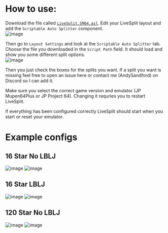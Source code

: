 # How to use:  
Download the file called [`LiveSplit.SM64.asl`](https://github.com/andysandford/sm64-livesplit-autosplitter/releases/download/v1/LiveSplit.SM64.asl). Edit your LiveSplit layout and add the `Scriptable Auto Splitter` component.  
![image](https://user-images.githubusercontent.com/93740337/140424715-53cea1e5-8a96-4573-922e-bf0e6dccd39b.png)  

Then go to `Layout Settings` and look at the `Scriptable Auto Splitter` tab.
Choose the file you downloaded in the `Script Path` field. It should load and show you some different split options.  
![image](https://user-images.githubusercontent.com/93740337/140427886-b8855164-7857-457d-a234-6d89e0539147.png)  

Then you just check the boxes for the splits you want. If a split you want is missing feel free to open an issue here or contact me (AndySandford) on Discord so I can add it.

Make sure you select the correct game version and emulator (JP Mupen64Plus or JP Project 64). Changing it requries you to restart LiveSplit.

If everything has been configured correctly LiveSplit should start when you start or reset your emulator.

# Example configs
## 16 Star No LBLJ
![image](https://user-images.githubusercontent.com/93740337/140610599-b6e1af1d-a660-432c-b458-5a6a1910c54f.png)
![image](https://user-images.githubusercontent.com/93740337/140610533-80ab2ba2-acc3-4bca-abfd-92ff8c8c87fe.png)

## 16 Star LBLJ
![image](https://user-images.githubusercontent.com/93740337/140610687-a99dfa21-d8a3-408a-9c08-6998235c5276.png)
![image](https://user-images.githubusercontent.com/93740337/140610660-d1bfe335-eabd-4812-91ec-80de64a46dfb.png)

## 120 Star No LBLJ
![image](https://user-images.githubusercontent.com/93740337/140610848-1e073741-1bbe-4f02-8738-b60b4229662a.png)
![image](https://user-images.githubusercontent.com/93740337/140610792-a845726a-737b-467b-bbb7-04a2c6bb4218.png)
